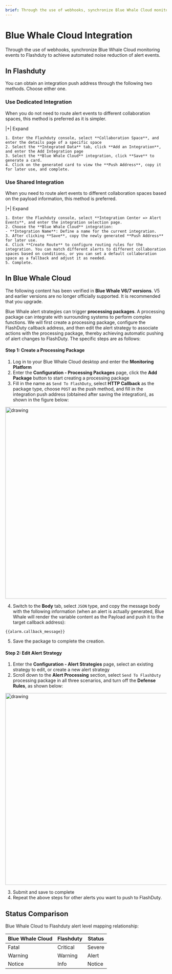 ```yaml
---
brief: Through the use of webhooks, synchronize Blue Whale Cloud monitoring events to Flashduty to achieve automated noise reduction of alert events
---
```


# Blue Whale Cloud Integration

Through the use of webhooks, synchronize Blue Whale Cloud monitoring events to Flashduty to achieve automated noise reduction of alert events.

## In Flashduty
You can obtain an integration push address through the following two methods. Choose either one.

### Use Dedicated Integration

When you do not need to route alert events to different collaboration spaces, this method is preferred as it is simpler.

|+| Expand

    1. Enter the Flashduty console, select **Collaboration Space**, and enter the details page of a specific space
    2. Select the **Integrated Data** tab, click **Add an Integration**, and enter the Add Integration page
    3. Select the **Blue Whale Cloud** integration, click **Save** to generate a card.
    4. Click on the generated card to view the **Push Address**, copy it for later use, and complete.

### Use Shared Integration

When you need to route alert events to different collaboration spaces based on the payload information, this method is preferred.

|+| Expand

    1. Enter the Flashduty console, select **Integration Center => Alert Events**, and enter the integration selection page.
    2. Choose the **Blue Whale Cloud** integration:
    - **Integration Name**: Define a name for the current integration.
    3. After clicking **Save**, copy the newly generated **Push Address** for later use.
    4. Click **Create Route** to configure routing rules for the integration. You can match different alerts to different collaboration spaces based on conditions, or you can set a default collaboration space as a fallback and adjust it as needed.
    5. Complete.

## In Blue Whale Cloud
The following content has been verified in __Blue Whale V6/7 versions__. V5 and earlier versions are no longer officially supported. It is recommended that you upgrade.

Blue Whale alert strategies can trigger __processing packages__. A processing package can integrate with surrounding systems to perform complex functions. We will first create a processing package, configure the FlashDuty callback address, and then edit the alert strategy to associate actions with the processing package, thereby achieving automatic pushing of alert changes to FlashDuty. The specific steps are as follows:

#### Step 1: Create a Processing Package

1. Log in to your Blue Whale Cloud desktop and enter the __Monitoring Platform__
2. Enter the __Configuration - Processing Packages__ page, click the __Add Package__ button to start creating a processing package
3. Fill in the name as `Send To FlashDuty`, select __HTTP Callback__ as the package type, choose `POST` as the push method, and fill in the integration push address (obtained after saving the integration), as shown in the figure below:

<img alt="drawing" width="600" src="https://fcdoc.github.io/img/zh/flashduty/mixin/alert_integration/tencent_bk/1.avif" />

4. Switch to the __Body__ tab, select `JSON` type, and copy the message body with the following information (when an alert is actually generated, Blue Whale will render the variable content as the Payload and push it to the target callback address):

```
{{alarm.callback_message}}
```

5. Save the package to complete the creation.

#### Step 2: Edit Alert Strategy

1. Enter the __Configuration - Alert Strategies__ page, select an existing strategy to edit, or create a new alert strategy
2. Scroll down to the __Alert Processing__ section, select `Send To FlashDuty` processing package in all three scenarios, and turn off the __Defense Rules__, as shown below:

<img alt="drawing" width="600" src="https://fcdoc.github.io/img/zh/flashduty/mixin/alert_integration/tencent_bk/2.avif" />

3. Submit and save to complete
4. Repeat the above steps for other alerts you want to push to FlashDuty.

## Status Comparison

Blue Whale Cloud to Flashduty alert level mapping relationship:

| Blue Whale Cloud |  Flashduty  | Status |
| -------- | -------- | ---- |
| Fatal     | Critical | Severe |
| Warning     | Warning  | Alert |
| Notice     | Info     | Notice |